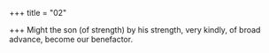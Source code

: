 +++
title = "02"

+++
Might the son (of strength) by his strength, very kindly, of broad advance, become our benefactor.